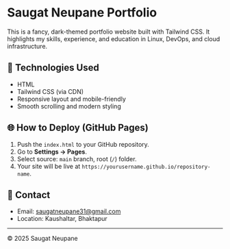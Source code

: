 # Saugat Neupane Portfolio

This is a fancy, dark-themed portfolio website built with Tailwind CSS. It highlights my skills, experience, and education in Linux, DevOps, and cloud infrastructure.

## 🔧 Technologies Used

- HTML
- Tailwind CSS (via CDN)
- Responsive layout and mobile-friendly
- Smooth scrolling and modern styling

## 🌐 How to Deploy (GitHub Pages)

1. Push the `index.html` to your GitHub repository.
2. Go to **Settings → Pages**.
3. Select source: `main` branch, root (`/`) folder.
4. Your site will be live at `https://yourusername.github.io/repository-name`.

## 📧 Contact

- Email: saugatneupane31@gmail.com
- Location: Kaushaltar, Bhaktapur

---

© 2025 Saugat Neupane
